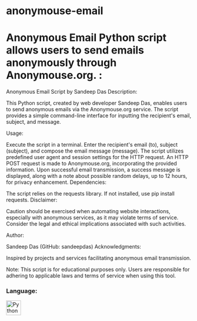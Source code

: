 # anonymouse-email
# Anonymous Email Python script allows users to send emails anonymously through Anonymouse.org. :
Anonymous Email Script by Sandeep Das
Description:

This Python script, created by web developer Sandeep Das, enables users to send anonymous emails via the Anonymouse.org service. The script provides a simple command-line interface for inputting the recipient's email, subject, and message.



Usage:

Execute the script in a terminal.
Enter the recipient's email (to), subject (subject), and compose the email message (message).
The script utilizes predefined user agent and session settings for the HTTP request.
An HTTP POST request is made to Anonymouse.org, incorporating the provided information.
Upon successful email transmission, a success message is displayed, along with a note about possible random delays, up to 12 hours, for privacy enhancement.
Dependencies:

The script relies on the requests library. If not installed, use pip install requests.
Disclaimer:

Caution should be exercised when automating website interactions, especially with anonymous services, as it may violate terms of service. Consider the legal and ethical implications associated with such activities.

Author:

Sandeep Das (GitHub: sandeepdas)
Acknowledgments:

Inspired by projects and services facilitating anonymous email transmission.


Note: This script is for educational purposes only. Users are responsible for adhering to applicable laws and terms of service when using this tool.

<h3>Language:</h3> <img src="![download](https://github.com/sandeepdas17/anonymouse-email/assets/135645468/3a5a5e84-e923-4998-a335-a7ba2be7206d)
" alt="Python Logo" width="40" height="40"/>



